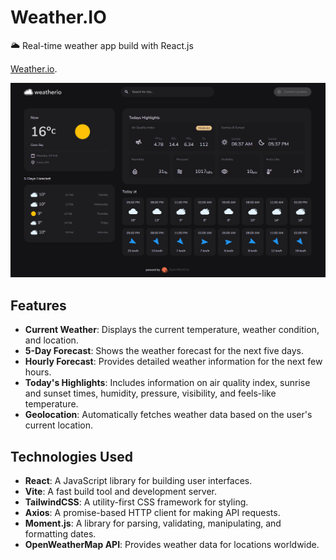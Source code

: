 # Weather.IO

🌥️ Real-time weather app build with React.js

[Weather.io](https://weatherio-mz.netlify.app/).

![Weather.io](./public/Weather.IO.png)

## Features

- **Current Weather**: Displays the current temperature, weather condition, and location.
- **5-Day Forecast**: Shows the weather forecast for the next five days.
- **Hourly Forecast**: Provides detailed weather information for the next few hours.
- **Today's Highlights**: Includes information on air quality index, sunrise and sunset times, humidity, pressure, visibility, and feels-like temperature.
- **Geolocation**: Automatically fetches weather data based on the user's current location.

## Technologies Used

- **React**: A JavaScript library for building user interfaces.
- **Vite**: A fast build tool and development server.
- **TailwindCSS**: A utility-first CSS framework for styling.
- **Axios**: A promise-based HTTP client for making API requests.
- **Moment.js**: A library for parsing, validating, manipulating, and formatting dates.
- **OpenWeatherMap API**: Provides weather data for locations worldwide.

